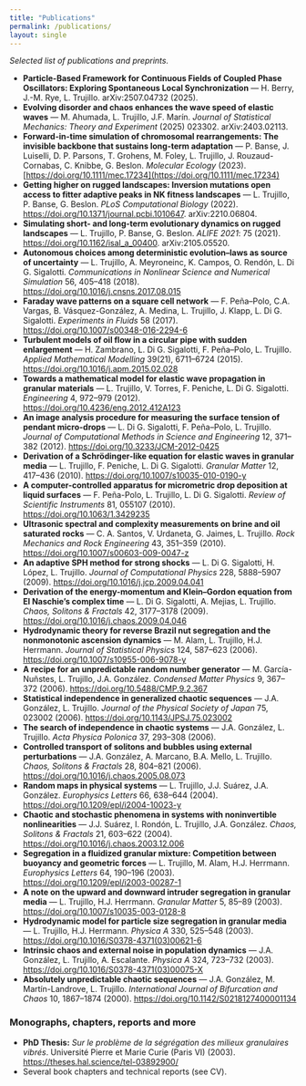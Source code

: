 ```yaml
---
title: "Publications"
permalink: /publications/
layout: single
---
```


*Selected list of publications and preprints.*

- **Particle-Based Framework for Continuous Fields of Coupled Phase Oscillators: Exploring Spontaneous Local Synchronization** — H. Berry, J.-M. Rye, L. Trujillo. arXiv:2507.04732 (2025).
- **Evolving disorder and chaos enhances the wave speed of elastic waves** — M. Ahumada, L. Trujillo, J.F. Marín. *Journal of Statistical Mechanics: Theory and Experiment* (2025) 023302. arXiv:2403.02113.
- **Forward-in-time simulation of chromosomal rearrangements: The invisible backbone that sustains long-term adaptation** — P. Banse, J. Luiselli, D. P. Parsons, T. Grohens, M. Foley, L. Trujillo, J. Rouzaud-Cornabas, C. Knibbe, G. Beslon. *Molecular Ecology* (2023). [https://doi.org/10.1111/mec.17234](https://doi.org/10.1111/mec.17234)
- **Getting higher on rugged landscapes: Inversion mutations open access to fitter adaptive peaks in NK fitness landscapes** — L. Trujillo, P. Banse, G. Beslon. *PLoS Computational Biology* (2022). https://doi.org/10.1371/journal.pcbi.1010647. arXiv:2210.06804.
- **Simulating short- and long-term evolutionary dynamics on rugged landscapes** — L. Trujillo, P. Banse, G. Beslon. *ALIFE 2021*: 75 (2021). https://doi.org/10.1162/isal_a_00400. arXiv:2105.05520.
- **Autonomous choices among deterministic evolution–laws as source of uncertainty** — L. Trujillo, A. Meyroneinc, K. Campos, O. Rendón, L. Di G. Sigalotti. *Communications in Nonlinear Science and Numerical Simulation* 56, 405–418 (2018). https://doi.org/10.1016/j.cnsns.2017.08.015
- **Faraday wave patterns on a square cell network** — F. Peña–Polo, C.A. Vargas, B. Vásquez-González, A. Medina, L. Trujillo, J. Klapp, L. Di G. Sigalotti. *Experiments in Fluids* 58 (2017). https://doi.org/10.1007/s00348-016-2294-6
- **Turbulent models of oil flow in a circular pipe with sudden enlargement** — H. Zambrano, L. Di G. Sigalotti, F. Peña–Polo, L. Trujillo. *Applied Mathematical Modelling* 39(21), 6711–6724 (2015). https://doi.org/10.1016/j.apm.2015.02.028
- **Towards a mathematical model for elastic wave propagation in granular materials** — L. Trujillo, V. Torres, F. Peniche, L. Di G. Sigalotti. *Engineering* 4, 972–979 (2012). https://doi.org/10.4236/eng.2012.412A123
- **An image analysis procedure for measuring the surface tension of pendant micro-drops** — L. Di G. Sigalotti, F. Peña–Polo, L. Trujillo. *Journal of Computational Methods in Science and Engineering* 12, 371–382 (2012). https://doi.org/10.3233/JCM-2012-0425
- **Derivation of a Schrödinger-like equation for elastic waves in granular media** — L. Trujillo, F. Peniche, L. Di G. Sigalotti. *Granular Matter* 12, 417–436 (2010). https://doi.org/10.1007/s10035-010-0190-y
- **A computer-controlled apparatus for micrometric drop deposition at liquid surfaces** — F. Peña-Polo, L. Trujillo, L. Di G. Sigalotti. *Review of Scientific Instruments* 81, 055107 (2010). https://doi.org/10.1063/1.3429235
- **Ultrasonic spectral and complexity measurements on brine and oil saturated rocks** — C. A. Santos, V. Urdaneta, G. Jaimes, L. Trujillo. *Rock Mechanics and Rock Engineering* 43, 351–359 (2010). https://doi.org/10.1007/s00603-009-0047-z
- **An adaptive SPH method for strong shocks** — L. Di G. Sigalotti, H. López, L. Trujillo. *Journal of Computational Physics* 228, 5888–5907 (2009). https://doi.org/10.1016/j.jcp.2009.04.041
- **Derivation of the energy-momentum and Klein–Gordon equation from El Naschie’s complex time** — L. Di G. Sigalotti, A. Mejias, L. Trujillo. *Chaos, Solitons & Fractals* 42, 3177–3178 (2009). https://doi.org/10.1016/j.chaos.2009.04.046
- **Hydrodynamic theory for reverse Brazil nut segregation and the nonmonotonic ascension dynamics** — M. Alam, L. Trujillo, H.J. Herrmann. *Journal of Statistical Physics* 124, 587–623 (2006). https://doi.org/10.1007/s10955-006-9078-y
- **A recipe for an unpredictable random number generator** — M. García-Nuñstes, L. Trujillo, J.A. González. *Condensed Matter Physics* 9, 367–372 (2006). https://doi.org/10.5488/CMP.9.2.367
- **Statistical independence in generalized chaotic sequences** — J.A. González, L. Trujillo. *Journal of the Physical Society of Japan* 75, 023002 (2006). https://doi.org/10.1143/JPSJ.75.023002
- **The search of independence in chaotic systems** — J.A. González, L. Trujillo. *Acta Physica Polonica* 37, 293–308 (2006).
- **Controlled transport of solitons and bubbles using external perturbations** — J.A. González, A. Marcano, B.A. Mello, L. Trujillo. *Chaos, Solitons & Fractals* 28, 804–821 (2006). https://doi.org/10.1016/j.chaos.2005.08.073
- **Random maps in physical systems** — L. Trujillo, J.J. Suárez, J.A. González. *Europhysics Letters* 66, 638–644 (2004). https://doi.org/10.1209/epl/i2004-10023-y
- **Chaotic and stochastic phenomena in systems with noninvertible nonlinearities** — J.J. Suárez, I. Rondón, L. Trujillo, J.A. González. *Chaos, Solitons & Fractals* 21, 603–622 (2004). https://doi.org/10.1016/j.chaos.2003.12.006
- **Segregation in a fluidized granular mixture: Competition between buoyancy and geometric forces** — L. Trujillo, M. Alam, H.J. Herrmann. *Europhysics Letters* 64, 190–196 (2003). https://doi.org/10.1209/epl/i2003-00287-1
- **A note on the upward and downward intruder segregation in granular media** — L. Trujillo, H.J. Herrmann. *Granular Matter* 5, 85–89 (2003). https://doi.org/10.1007/s10035-003-0128-8
- **Hydrodynamic model for particle size segregation in granular media** — L. Trujillo, H.J. Herrmann. *Physica A* 330, 525–548 (2003). https://doi.org/10.1016/S0378-4371(03)00621-6
- **Intrinsic chaos and external noise in population dynamics** — J.A. González, L. Trujillo, A. Escalante. *Physica A* 324, 723–732 (2003). https://doi.org/10.1016/S0378-4371(03)00075-X
- **Absolutely unpredictable chaotic sequences** — J.A. González, M. Martín-Landrove, L. Trujillo. *International Journal of Bifurcation and Chaos* 10, 1867–1874 (2000). https://doi.org/10.1142/S0218127400001134

### Monographs, chapters, reports and more
- **PhD Thesis:** *Sur le problème de la ségrégation des milieux granulaires vibrés*. Université Pierre et Marie Curie (Paris VI) (2003). https://theses.hal.science/tel-03892900/
- Several book chapters and technical reports (see CV).
